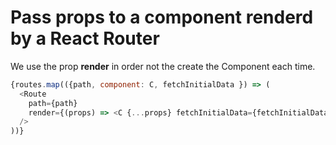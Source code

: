 # Pass props to a component renderd by a React Router

We use the prop **render** in order not the create the Component each time.

```js
{routes.map(({path, component: C, fetchInitialData }) => (
  <Route
    path={path}
    render={(props) => <C {...props} fetchInitialData={fetchInitialData} />}
  />
))}
```